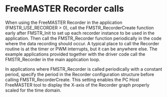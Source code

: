 # FreeMASTER Recorder calls

When using the FreeMASTER Recorder in the application (FMSTR_USE_RECORDER > 0), call the FMSTR_RecorderCreate function early after FMSTR_Init to set up each recorder instance to be used in the application. Then call the FMSTR_Recorder function periodically in the code where the data recording should occur. A typical place to call the Recorder routine is at the timer or PWM interrupts, but it can be anywhere else. The example applications provided together with the driver code call the FMSTR_Recorder in the main application loop.

In applications where FMSTR_Recorder is called periodically with a constant period, specify the period in the Recorder configuration structure before calling FMSTR_RecorderCreate. This setting enables the PC Host FreeMASTER tool to display the X-axis of the Recorder graph properly scaled for the time domain.

